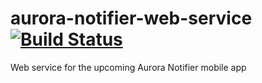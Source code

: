 aurora-notifier-web-service [![Build Status](https://travis-ci.org/gustavkarlsson/aurora-notifier-web-service.svg?branch=master)](https://travis-ci.org/gustavkarlsson/aurora-notifier-web-service)
===========================

Web service for the upcoming Aurora Notifier mobile app
